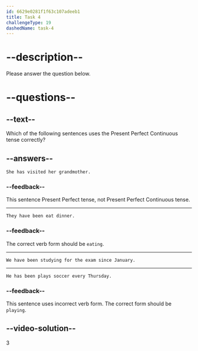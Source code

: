 ```yaml
---
id: 6629e0281f1f63c107adeeb1
title: Task 4
challengeType: 19
dashedName: task-4
---
```


# --description--

Please answer the question below.

# --questions--

## --text--

Which of the following sentences uses the Present Perfect Continuous tense correctly?

## --answers--

`She has visited her grandmother.`

### --feedback--

This sentence Present Perfect tense, not Present Perfect Continuous tense.

---

`They have been eat dinner.`

### --feedback--

The correct verb form should be `eating`.

---

`We have been studying for the exam since January.`

---

`He has been plays soccer every Thursday.`

### --feedback--

This sentence uses incorrect verb form. The correct form should be `playing`.

## --video-solution--

3
